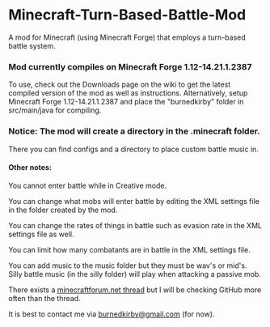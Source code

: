 Minecraft-Turn-Based-Battle-Mod
===============================

A mod for Minecraft (using Minecraft Forge) that employs a turn-based battle system.


### Mod currently compiles on Minecraft Forge 1.12-14.21.1.2387


To use, check out the Downloads page on the wiki to get the latest compiled version of the mod as well as instructions.
Alternatively, setup Minecraft Forge 1.12-14.21.1.2387 and place the "burnedkirby" folder in src/main/java for compiling.


### Notice: The mod will create a directory in the .minecraft folder.
There you can find configs and a directory to place custom battle music in.

#### Other notes:

You cannot enter battle while in Creative mode.

You can change what mobs will enter battle by editing the XML settings file in the folder created by the mod.

You can change the rates of things in battle such as evasion rate in the XML settings file as well.

You can limit how many combatants are in battle in the XML settings file.

You can add music to the music folder but they must be wav's or mid's.  
Silly battle music (in the silly folder) will play when attacking a passive mob.



There exists a [minecraftforum.net thread](http://www.minecraftforum.net/topic/1894841-turn-based-minecraft/) but I will be checking GitHub more often than the thread.

It is best to contact me via burnedkirby@gmail.com (for now).
